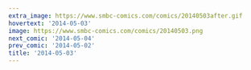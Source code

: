 ```yaml
---
extra_image: https://www.smbc-comics.com/comics/20140503after.gif
hovertext: '2014-05-03'
image: https://www.smbc-comics.com/comics/20140503.png
next_comic: '2014-05-04'
prev_comic: '2014-05-02'
title: '2014-05-03'
---
```


